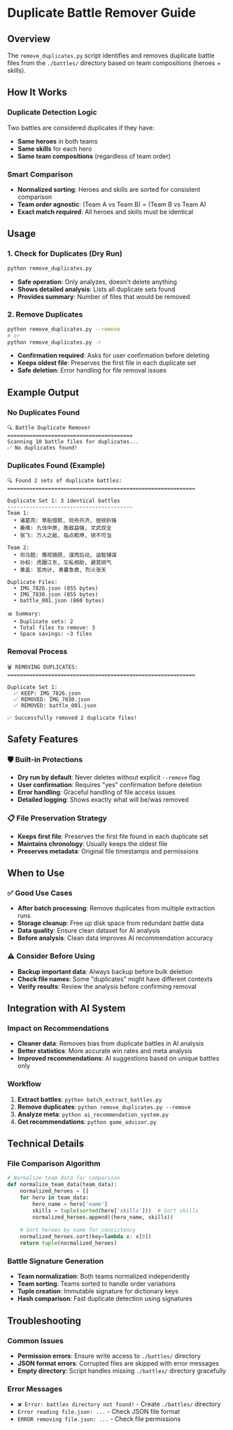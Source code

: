 # Duplicate Battle Remover Guide

## Overview
The `remove_duplicates.py` script identifies and removes duplicate battle files from the `./battles/` directory based on team compositions (heroes + skills).

## How It Works

### Duplicate Detection Logic
Two battles are considered duplicates if they have:
- **Same heroes** in both teams
- **Same skills** for each hero
- **Same team compositions** (regardless of team order)

### Smart Comparison
- **Normalized sorting**: Heroes and skills are sorted for consistent comparison
- **Team order agnostic**: (Team A vs Team B) = (Team B vs Team A)
- **Exact match required**: All heroes and skills must be identical

## Usage

### 1. Check for Duplicates (Dry Run)
```bash
python remove_duplicates.py
```
- **Safe operation**: Only analyzes, doesn't delete anything
- **Shows detailed analysis**: Lists all duplicate sets found
- **Provides summary**: Number of files that would be removed

### 2. Remove Duplicates
```bash
python remove_duplicates.py --remove
# or
python remove_duplicates.py -r
```
- **Confirmation required**: Asks for user confirmation before deleting
- **Keeps oldest file**: Preserves the first file in each duplicate set
- **Safe deletion**: Error handling for file removal issues

## Example Output

### No Duplicates Found
```
🔍 Battle Duplicate Remover
========================================
Scanning 10 battle files for duplicates...
✅ No duplicates found!
```

### Duplicates Found (Example)
```
🔍 Found 2 sets of duplicate battles:
============================================================

Duplicate Set 1: 3 identical battles
----------------------------------------
Team 1:
  • 诸葛亮: 草船借箭, 同舟共济, 挫锐折锋
  • 姜维: 九伐中原, 胜敌益强, 文武双全
  • 张飞: 万人之敌, 指点乾坤, 锐不可当

Team 2:
  • 司马懿: 鹰视狼顾, 谋而后动, 运智铺谋
  • 孙权: 虎踞江东, 忘私相助, 避其锐气
  • 黄盖: 苦肉计, 青囊急救, 烈火张天

Duplicate Files:
  • IMG_7826.json (855 bytes)
  • IMG_7830.json (855 bytes)
  • battle_001.json (860 bytes)

📊 Summary:
  • Duplicate sets: 2
  • Total files to remove: 3
  • Space savings: ~3 files
```

### Removal Process
```
🗑️ REMOVING DUPLICATES:
============================================================

Duplicate Set 1:
  ✅ KEEP: IMG_7826.json
  ✅ REMOVED: IMG_7830.json
  ✅ REMOVED: battle_001.json

✅ Successfully removed 2 duplicate files!
```

## Safety Features

### 🛡️ Built-in Protections
- **Dry run by default**: Never deletes without explicit `--remove` flag
- **User confirmation**: Requires "yes" confirmation before deletion
- **Error handling**: Graceful handling of file access issues
- **Detailed logging**: Shows exactly what will be/was removed

### 📋 File Preservation Strategy
- **Keeps first file**: Preserves the first file found in each duplicate set
- **Maintains chronology**: Usually keeps the oldest file
- **Preserves metadata**: Original file timestamps and permissions

## When to Use

### ✅ Good Use Cases
- **After batch processing**: Remove duplicates from multiple extraction runs
- **Storage cleanup**: Free up disk space from redundant battle data
- **Data quality**: Ensure clean dataset for AI analysis
- **Before analysis**: Clean data improves AI recommendation accuracy

### ⚠️ Consider Before Using
- **Backup important data**: Always backup before bulk deletion
- **Check file names**: Some "duplicates" might have different contexts
- **Verify results**: Review the analysis before confirming removal

## Integration with AI System

### Impact on Recommendations
- **Cleaner data**: Removes bias from duplicate battles in AI analysis
- **Better statistics**: More accurate win rates and meta analysis
- **Improved recommendations**: AI suggestions based on unique battles only

### Workflow
1. **Extract battles**: `python batch_extract_battles.py`
2. **Remove duplicates**: `python remove_duplicates.py --remove`
3. **Analyze meta**: `python ai_recommendation_system.py`
4. **Get recommendations**: `python game_advisor.py`

## Technical Details

### File Comparison Algorithm
```python
# Normalize team data for comparison
def normalize_team_data(team_data):
    normalized_heroes = []
    for hero in team_data:
        hero_name = hero['name']
        skills = tuple(sorted(hero['skills']))  # Sort skills
        normalized_heroes.append((hero_name, skills))
    
    # Sort heroes by name for consistency
    normalized_heroes.sort(key=lambda x: x[0])
    return tuple(normalized_heroes)
```

### Battle Signature Generation
- **Team normalization**: Both teams normalized independently
- **Team sorting**: Teams sorted to handle order variations
- **Tuple creation**: Immutable signature for dictionary keys
- **Hash comparison**: Fast duplicate detection using signatures

## Troubleshooting

### Common Issues
- **Permission errors**: Ensure write access to `./battles/` directory
- **JSON format errors**: Corrupted files are skipped with error messages
- **Empty directory**: Script handles missing `./battles/` directory gracefully

### Error Messages
- `❌ Error: battles directory not found!` - Create `./battles/` directory
- `Error reading file.json: ...` - Check JSON file format
- `ERROR removing file.json: ...` - Check file permissions